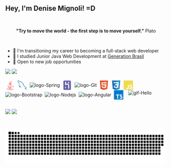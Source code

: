 <h2> Hey, I'm Denise Mignoli! =D </h2>

<div>
  <br>
  <p align="center"><strong>"Try to move the world - the first step is to move yourself."</strong> Plato</p>
  <br>
  <ul>
   <li> 🌱 I'm transitioning my career to becoming a full-stack web developer</li>
   <li> 📒 I studied Junior Java Web Development at <a href="https://brazil.generation.org/" target="_blank"> Generation Brasil</a></li>
   <li> 🚀 Open to new job opportunities</li>
  </ul>
</div>


<div>
  <img height="178em" src="https://github-readme-stats.vercel.app/api?username=denisemignoli&show_icons=true&theme=ayu-mirage">
  <img height="178em" src="https://github-readme-stats.vercel.app/api/top-langs/?username=denisemignoli&layout=compact&langs_count=16&theme=ayu-mirage">
</div>

<div style="display: inline_block"><br>
  <img align="center" alt="logo-Java" height="30" width="30" src="https://raw.githubusercontent.com/devicons/devicon/master/icons/java/java-plain.svg">&nbsp
  <img align="center" alt="logo-Mysql" height="30" width="30" src="https://raw.githubusercontent.com/devicons/devicon/master/icons/mysql/mysql-plain.svg">&nbsp
  <img align="center" alt="logo-Spring" height="30" width="30" src="https://www.vectorlogo.zone/logos/springio/springio-icon.svg">&nbsp
   <img align="center" alt="logo-Heroku" height="30" width="30" src="https://raw.githubusercontent.com/devicons/devicon/master/icons/heroku/heroku-plain.svg">&nbsp
  <img align="center" alt="logo-Git" height="30" width="30" src="https://www.vectorlogo.zone/logos/git-scm/git-scm-icon.svg">&nbsp
  <!--img align="center" alt="logo-Figma" height="30" width="30" src="https://www.vectorlogo.zone/logos/figma/figma-icon.svg"-->
  <img align="center" alt="logo-HTML" height="30" width="30" src="https://raw.githubusercontent.com/devicons/devicon/master/icons/html5/html5-original.svg">&nbsp
  <img align="center" alt="logo-CSS" height="30" width="30" src="https://raw.githubusercontent.com/devicons/devicon/master/icons/css3/css3-original.svg">&nbsp
  <img align="center" alt="logo-Js" height="30" width="30" src="https://raw.githubusercontent.com/devicons/devicon/master/icons/javascript/javascript-plain.svg">&nbsp
  <img align="center" alt="logo-Bootstrap" height="30" width="30" src="https://www.vectorlogo.zone/logos/getbootstrap/getbootstrap-icon.svg">&nbsp
    <img align="center" alt="logo-Nodejs" height="30" width="30" src="https://www.vectorlogo.zone/logos/nodejs/nodejs-icon.svg">&nbsp
  <img align="center" alt="logo-Angular" height="35" width="35" src="https://angular.io/assets/images/logos/angular/angular.svg">&nbsp
  <img align="center" alt="logo-Ts" height="30" width="30" src="https://raw.githubusercontent.com/devicons/devicon/master/icons/typescript/typescript-original.svg">&nbsp
  <!--img align="center" alt="logo-Python" height="30" width="30" src="https://raw.githubusercontent.com/devicons/devicon/master/icons/python/python-original.svg"-->
  <img align="right" alt="gif-Hello" height="120" width="120" src="https://tenor.com/view/cute-animals-mochi-mochi-peach-cat-goma-cat-wave-gif-17543358.gif">
</div>

  ##

<div>
  <a href = "mailto:denisemignoli@gmail.com"><img src="https://img.shields.io/badge/-Gmail-%23333?style=for-the-badge&logo=gmail&logoColor=white" target="_blank"></a>
  <a href="https://www.linkedin.com/in/denisemignoli/" target="_blank"><img src="https://img.shields.io/badge/-LinkedIn-%230077B5?style=for-the-badge&logo=linkedin&logoColor=white" target="_blank"></a> 
  
  ![Snake animation](https://github.com/denisemignoli/denisemignoli/blob/output/github-contribution-grid-snake.svg)  

<div>
